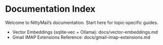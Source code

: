 # Documentation Index

Welcome to NittyMail’s documentation. Start here for topic‑specific guides.

- Vector Embeddings (sqlite‑vec + Ollama): docs/vector-embeddings.md
- Gmail IMAP Extensions Reference: docs/gmail-imap-extensions.md

